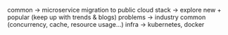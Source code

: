 <!-- Mike -->

common -> microservice migration to public cloud
stack -> explore new + popular (keep up with trends & blogs)
problems -> industry common (concurrency, cache, resource usage...)
infra -> kubernetes, docker

